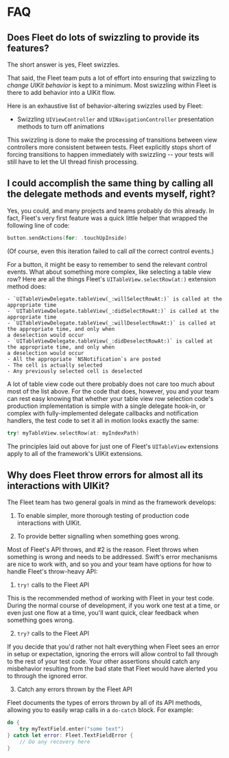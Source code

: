 # FAQ
## Does Fleet do lots of swizzling to provide its features?
The short answer is yes, Fleet swizzles.

That said, the Fleet team puts a lot of effort into ensuring that swizzling to _change UIKit behavior_
is kept to a minimum. Most swizzling within Fleet is there to add behavior into a UIKit flow.

Here is an exhaustive list of behavior-altering swizzles used by Fleet:
- Swizzling `UIViewController` and `UINavigationController` presentation methods to turn off animations

This swizzling is done to make the processing of transitions between view controllers more
consistent between tests. Fleet explicitly stops short of forcing transitions to happen
immediately with swizzling -- your tests will still have to let the UI thread finish processing.

## I could accomplish the same thing by calling all the delegate methods and events myself, right?
Yes, you could, and many projects and teams probably do this already. In fact, Fleet's very first feature was a
quick little helper that wrapped the following line of code:

```swift
button.sendActions(for: .touchUpInside)
```

(Of course, even this iteration failed to call _all_ the correct control events.)

For a button, it might be easy to remember to send the relevant control events. What about something more
complex, like selecting a table view row? Here are all the things Fleet's `UITableView.selectRow(at:)`
extension method does:
```
- `UITableViewDelegate.tableView(_:willSelectRowAt:)` is called at the appropriate time
- `UITableViewDelegate.tableView(_:didSelectRowAt:)` is called at the appropriate time
- `UITableViewDelegate.tableView(_:willDeselectRowAt:)` is called at the appropriate time, and only when
a deselection would occur
- `UITableViewDelegate.tableView(_:didDeselectRowAt:)` is called at the appropriate time, and only when
a deselection would occur
- All the appropriate `NSNotification`s are posted
- The cell is actually selected
- Any previously selected cell is deselected
```

A lot of table view code out there probably does not care too much about most of the list above. For
the code that does, however, you and your team can rest easy knowing that whether your table view row
selection code's production implementation is simple with a single delegate hook-in, or complex with
fully-implemented delegate callbacks and notification handlers, the test code to set it all in motion looks
exactly the same:

```swift
try! myTableView.selectRow(at: myIndexPath)
```

The principles laid out above for just one of Fleet's `UITableView` extensions apply to all of the
framework's UIKit extensions.

## Why does Fleet throw errors for almost all its interactions with UIKit?
The Fleet team has two general goals in mind as the framework develops:

1) To enable simpler, more thorough testing of production code interactions with UIKit.

2) To provide better signalling when something goes wrong.

Most of Fleet's API throws, and #2 is the reason. Fleet throws when something is wrong and needs to be
addressed. Swift's error mechanisms are nice to work with, and so you and your team have options for
how to handle Fleet's throw-heavy API:

1) `try!` calls to the Fleet API

This is the recommended method of working with Fleet in your test code. During the normal course of
development, if you work one test at a time, or even just one flow at a time, you'll want quick, clear
feedback when something goes wrong.

2) `try?` calls to the Fleet API

If you decide that you'd rather not halt everything when Fleet sees an error in setup or expectation,
ignoring the errors will allow control to fall through to the rest of your test code. Your other
assertions should catch any misbehavior resulting from the bad state that Fleet would have alerted you
to through the ignored error.

3) Catch any errors thrown by the Fleet API

Fleet documents the types of errors thrown by all of its API methods, allowing you to easily wrap calls
in a `do-catch` block. For example:

```swift
do {
	try myTextField.enter("some text")
} catch let error: Fleet.TextFieldError {
	// Do any recovery here
}
```
